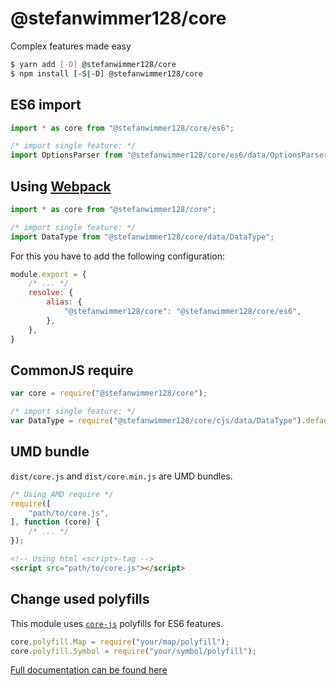 # @stefanwimmer128/core

Complex features made easy

``` bash
$ yarn add [-D] @stefanwimmer128/core
$ npm install [-S|-D] @stefanwimmer128/core
```

## ES6 import

``` js
import * as core from "@stefanwimmer128/core/es6";

/* import single feature: */
import OptionsParser from "@stefanwimmer128/core/es6/data/OptionsParser.js";
```

## Using [Webpack](https://webpack.js.org/)

``` js
import * as core from "@stefanwimmer128/core";

/* import single feature: */
import DataType from "@stefanwimmer128/core/data/DataType";
```

For this you have to add the following configuration:

``` js
module.export = {
    /* ... */
    resolve: {
        alias: {
            "@stefanwimmer128/core": "@stefanwimmer128/core/es6",
        },
    },
}
```

## CommonJS require

``` js
var core = require("@stefanwimmer128/core");

/* import single feature: */
var DataType = require("@stefanwimmer128/core/cjs/data/DataType").default;
```

## UMD bundle

`dist/core.js` and `dist/core.min.js` are UMD bundles.

``` js
/* Using AMD require */
require([
    "path/to/core.js",
], function (core) {
    /* ... */
});
```

``` html
<!-- Using html <script>-tag -->
<script src="path/to/core.js"></script>
```

## Change used polyfills

This module uses [`core-js`](https://github.com/zloirock/core-js) polyfills for ES6 features.

``` js
core.polyfill.Map = require("your/map/polyfill");
core.polyfill.Symbol = require("your/symbol/polyfill");
```

[Full documentation can be found here](https://stefanwimmer128.github.io/core)
